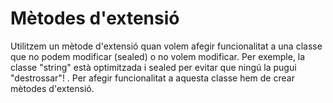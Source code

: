 # Mètodes d'extensió
Utilitzem un mètode d'extensió quan volem afegir funcionalitat a una classe que no podem modificar (sealed) o no volem modificar. Per exemple, la classe "string" està optimitzada i sealed per evitar que ningú la pugui "destrossar"! . Per afegir funcionalitat a aquesta classe hem de crear mètodes d'extensió.